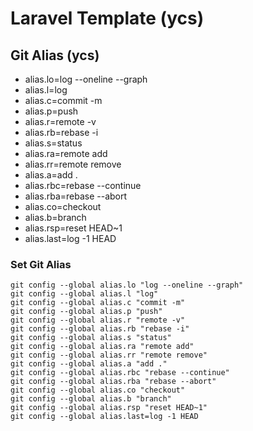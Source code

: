 # Laravel Template (ycs)

## Git Alias (ycs)
* alias.lo=log --oneline --graph
* alias.l=log
* alias.c=commit -m
* alias.p=push
* alias.r=remote -v
* alias.rb=rebase -i
* alias.s=status
* alias.ra=remote add
* alias.rr=remote remove
* alias.a=add .
* alias.rbc=rebase --continue
* alias.rba=rebase --abort
* alias.co=checkout
* alias.b=branch
* alias.rsp=reset HEAD~1
* alias.last=log -1 HEAD

### Set Git Alias
    git config --global alias.lo "log --oneline --graph"
    git config --global alias.l "log"
    git config --global alias.c "commit -m"
    git config --global alias.p "push"
    git config --global alias.r "remote -v"
    git config --global alias.rb "rebase -i"
    git config --global alias.s "status"
    git config --global alias.ra "remote add"
    git config --global alias.rr "remote remove"
    git config --global alias.a "add ."
    git config --global alias.rbc "rebase --continue"
    git config --global alias.rba "rebase --abort"
    git config --global alias.co "checkout"
    git config --global alias.b "branch"
    git config --global alias.rsp "reset HEAD~1"
    git config --global alias.last=log -1 HEAD
